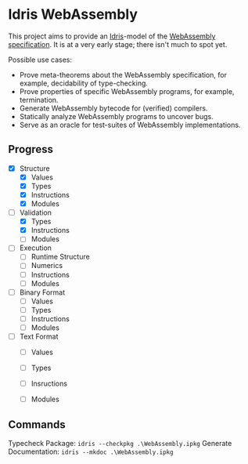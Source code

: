 # Idris WebAssembly

This project aims to provide an [Idris](http://docs.idris-lang.org/en/latest/)-model of the [WebAssembly specification](https://webassembly.github.io/spec/core/).
It is at a very early stage; there isn't much to spot yet.

Possible use cases:

- Prove meta-theorems about the WebAssembly specification, for example, decidability of type-checking.
- Prove properties of specific WebAssembly programs, for example, termination.
- Generate WebAssembly bytecode for (verified) compilers.
- Statically analyze WebAssembly programs to uncover bugs.
- Serve as an oracle for test-suites of WebAssembly implementations.

## Progress

- [x] Structure
  - [x] Values
  - [x] Types
  - [x] Instructions
  - [x] Modules
- [ ] Validation
  - [x] Types
  - [x] Instructions
  - [ ] Modules
- [ ] Execution
  - [ ] Runtime Structure
  - [ ] Numerics
  - [ ] Instructions
  - [ ] Modules
- [ ] Binary Format
  - [ ] Values
  - [ ] Types
  - [ ] Instructions
  - [ ] Modules
- [ ] Text Format
  - [ ] Values
  - [ ] Types
  - [ ] Insructions
  - [ ] Modules


## Commands

Typecheck Package: `idris --checkpkg .\WebAssembly.ipkg`
Generate Documentation: `idris --mkdoc .\WebAssembly.ipkg`
